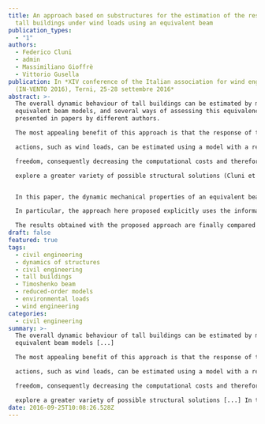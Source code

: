 ```yaml
---
title: An approach based on substructures for the estimation of the response of
  tall buildings under wind loads using an equivalent beam
publication_types:
  - "1"
authors:
  - Federico Cluni
  - admin
  - Massimiliano Gioffrè
  - Vittorio Gusella
publication: In *XIV conference of the Italian association for wind engineering
  (IN-VENTO 2016), Terni, 25-28 settembre 2016*
abstract: >-
  The overall dynamic behaviour of tall buildings can be estimated by means of
  equivalent beam models, and several ways of assessing this equivalence are
  presented in papers by different authors.

  The most appealing benefit of this approach is that the response of the structure to stochastic

  actions, such as wind loads, can be estimated using a model with a reduced number of degrees of

  freedom, consequently decreasing the computational costs and therefore allowing the designer to

  explore a greater variety of possible structural solutions (Cluni et al, 2013).


  In this paper, the dynamic mechanical properties of an equivalent beam able to describe the threedimensional response of a tall building are estimated with an approach which extends that proposed in Cluni et al. (2014). The resulting model can fully describe the interaction between bending, shear and torsional behaviour. 

  In particular, the approach here proposed explicitly uses the information on the sub-structures of the building to calibrate the mechanical characteristics of the equivalent beam. More in details, the frames, the shear walls and the lattice structures are identified and modelled as equivalent beams connected by rigid diaphragms at different floors. Thereafter, using an energetic approach the dynamic characteristics of the tall building are estimated (as shown in Potzta and Kollar, 2003) and used to calibrate the mechanic characteristics of the equivalent beam by means of the minimization of a suitable function of modal periods and static displacements. The modal shapes of the equivalent beam can be evaluated in closed form, and thereafter the response of the structure to wind actions is estimated with modal analysis and/or stochastic analysis.

  The results obtained with the proposed approach are finally compared both to standard Finite Element approach and to the modal approach with approximated modal shapes presented in Potzta and Kollar (2003).
draft: false
featured: true
tags:
  - civil engineering
  - dynamics of structures
  - civil engineering
  - tall buildings
  - Timoshenko beam
  - reduced-order models
  - environmental loads
  - wind engineering
categories:
  - civil engineering
summary: >-
  The overall dynamic behaviour of tall buildings can be estimated by means of
  equivalent beam models [...]

  The most appealing benefit of this approach is that the response of the structure to stochastic

  actions, such as wind loads, can be estimated using a model with a reduced number of degrees of

  freedom, consequently decreasing the computational costs and therefore allowing the designer to

  explore a greater variety of possible structural solutions [...] In this paper, the dynamic mechanical properties of an equivalent beam able to describe the threedimensional response of a tall building are estimated...
date: 2016-09-25T10:08:26.528Z
---
```

